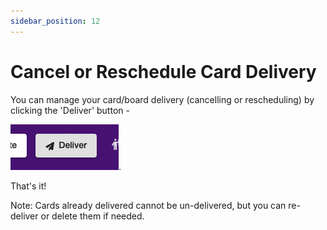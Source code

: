 ```yaml
---
sidebar_position: 12
---
```


# Cancel or Reschedule Card Delivery

You can manage your card/board delivery (cancelling or rescheduling) by clicking the 'Deliver' button -

![Manage card delivery](image-8.png).

That's it!

Note: Cards already delivered cannot be un-delivered, but you can re-deliver or delete them if needed.